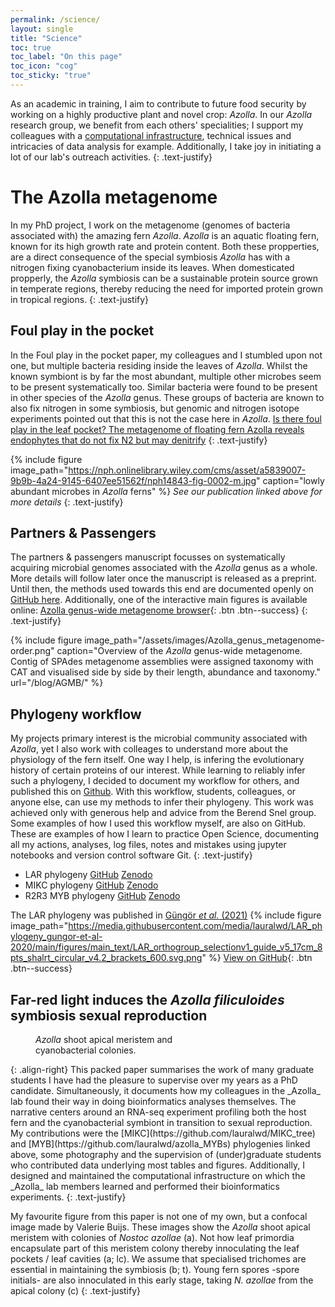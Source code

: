 ```yaml
---
permalink: /science/
layout: single
title: "Science"
toc: true
toc_label: "On this page"
toc_icon: "cog"
toc_sticky: "true"
---
```


As an academic in training, I aim to contribute to future food security by working on a highly productive plant and novel crop: _Azolla_.
In our _Azolla_ research group, we benefit from each others' specialities; 
I support my colleagues with a [computational infrastructure](/blog/post-mpp-server), technical issues and intricacies of data analysis for example. 
Additionally, I take joy in initiating a lot of our lab's outreach activities. 
{: .text-justify}


# The Azolla metagenome
In my PhD project, I work on the metagenome (genomes of bacteria associated with) the amazing fern _Azolla_. 
_Azolla_ is an aquatic floating fern, known for its high growth rate and protein content.
Both these propperties, are a direct consequence of the special symbiosis _Azolla_ has with a nitrogen fixing cyanobacterium inside its leaves.
When domesticated propperly, the _Azolla_ symbiosis can be a sustainable protein source grown in temperate regions,
thereby reducing the need for imported protein grown in tropical regions.
{: .text-justify}

## Foul play in the pocket
In the Foul play in the pocket paper, my colleagues and I stumbled upon not one, but multiple bacteria residing inside the leaves of _Azolla_.
Whilst the known symbiont is by far the most abundant, multiple other microbes seem to be present systematically too. 
Similar bacteria were found to be present in other species of the _Azolla_ genus.
These groups of bacteria are known to also fix nitrogen in some symbiosis, but genomic and nitrogen isotope experiments pointed out that this is not the case here in _Azolla_.
[Is there foul play in the leaf pocket? The metagenome of floating fern Azolla reveals endophytes that do not fix N2 but may denitrify](https://doi.org/10.1111/nph.14843)
{: .text-justify}

{% include figure image_path="https://nph.onlinelibrary.wiley.com/cms/asset/a5839007-9b9b-4a24-9145-6407ee51562f/nph14843-fig-0002-m.jpg" caption="lowly abundant microbes in _Azolla_ ferns" %}
_See our publication linked above for more details_
{: .text-justify}

## Partners & Passengers
The partners & passengers manuscript focusses on systematically acquiring microbial genomes associated with the _Azolla_ genus as a whole.
More details will follow later once the manuscript is released as a preprint.
Until then, the methods used towards this end are documented openly on [GitHub here](https://github.com/lauralwd/azolla_genus_metagenome).
Additionally, one of the interactive main figures is available online: [Azolla genus-wide metagenome browser](/blog/AGMB){: .btn .btn--success}
{: .text-justify}

{% include figure image_path="/assets/images/Azolla_genus_metagenome-order.png" caption="Overview of the _Azolla_ genus-wide metagenome. Contig of SPAdes metagenome assemblies were assigned taxonomy with CAT and visualised side by side by their length, abundance and taxonomy." url="/blog/AGMB/" %}

## Phylogeny workflow
My projects primary interest is the microbial community associated with _Azolla_, yet I also work with colleages to understand more about the physiology of the fern itself.
One way I help, is infering the evolutionary history of certain proteins of our interest.
While learning to reliably infer such a phylogeny, I decided to document my workflow for others, and published this on [Github](https://github.com/lauralwd/lauras_phylogeny_wf).
With this workflow, students, colleagues, or anyone else, can use my methods to infer their phylogeny.
This work was achieved only with generous help and advice from the Berend Snel group.
Some examples of how I used this workflow myself, are also on GitHub. 
These are examples of how I learn to practice Open Science, documenting all my actions, analyses, log files, notes and mistakes using jupyter notebooks and version control software Git.
{: .text-justify}

 - LAR phylogeny [GitHub](https://github.com/lauralwd/LAR_phylogeny_gungor-et-al-2020/) [Zenodo](https://doi.org/10.5281/zenodo.3959057)
 - MIKC phylogeny [GitHub](https://github.com/lauralwd/MIKC_tree) [Zenodo](https://doi.org/10.5281/zenodo.4564374)
 - R2R3 MYB phylogeny [GitHub](https://github.com/lauralwd/azolla_MYBs) [Zenodo](https://doi.org/10.5281/zenodo.4564441)

The LAR phylogeny was published in [Güngör _et al._ (2021)](https://doi.org/10.1111/nph.16896)
{% include figure image_path="https://media.githubusercontent.com/media/lauralwd/LAR_phylogeny_gungor-et-al-2020/main/figures/main_text/LAR_orthogroup_selectionv1_guide_v5_17cm_8pts_shalrt_circular_v4.2_brackets_600.svg.png" %}
[View on GitHub](https://github.com/lauralwd/LAR_phylogeny_gungor-et-al-2020){: .btn .btn--success}


## Far-red light induces the _Azolla filiculoides_ symbiosis sexual reproduction
<figure style="width: 300px">
  <img src="https://www.frontiersin.org/files/Articles/693039/fpls-12-693039-HTML-r2/image_m/fpls-12-693039-g001.jpg" alt="">
  <figcaption><i>Azolla</i> shoot apical meristem and cyanobacterial colonies.</figcaption>
</figure>{: .align-right}
This packed paper summarises the work of many graduate students I have had the pleasure to supervise over my years as a PhD candidate.
Simultaneously, it documents how my colleagues in the _Azolla_ lab found their way in doing bioinformatics analyses themselves.
The narrative centers around an RNA-seq experiment profiling both the host fern and the cyanobacterial symbiont in transition to sexual reproduction.
My contributions were the [MIKC](https://github.com/lauralwd/MIKC_tree) and [MYB](https://github.com/lauralwd/azolla_MYBs) phylogenies linked above,
some photography and the supervision of (under)graduate students who contributed data underlying most tables and figures.
Additionally, I designed and maintained the computational infrastructure on which the _Azolla_ lab members learned and performed their bioinformatics experiments.
{: .text-justify}

My favourite figure from this paper is not one of my own, but a confocal image made by Valerie Buijs.
These images show the _Azolla_ shoot apical meristem with colonies of _Nostoc azollae_ (a).
Not how leaf primordia encapsulate part of this meristem colony thereby innoculating the leaf pockets / leaf cavities (a; lc).
We assume that specialised trichomes are essential in maintaining the symbiosis (b; t).
Young fern spores -spore initials- are also innoculated in this early stage, taking _N. azollae_ from the apical colony (c)
{: .text-justify}
